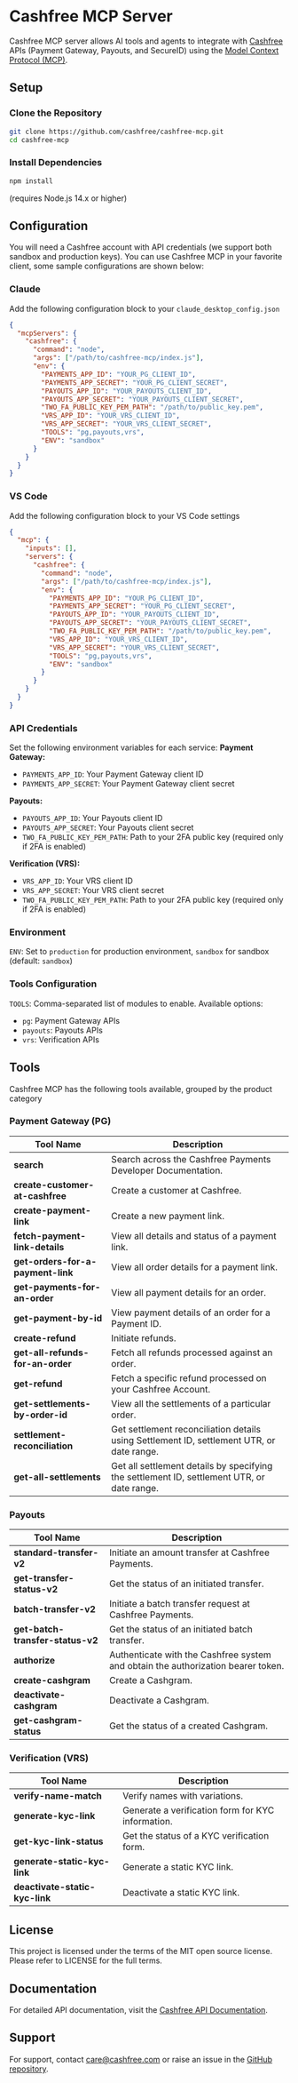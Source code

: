 # Cashfree MCP Server

Cashfree MCP server allows AI tools and agents to integrate with [Cashfree](https://www.cashfree.com/) APIs (Payment Gateway, Payouts, and SecureID) using the [Model Context Protocol (MCP)](https://modelcontextprotocol.io/introduction).

## Setup

### Clone the Repository

```bash
git clone https://github.com/cashfree/cashfree-mcp.git
cd cashfree-mcp
```

### Install Dependencies
```bash
npm install
```
(requires Node.js 14.x or higher)


## Configuration
You will need a Cashfree account with API credentials (we support both sandbox and production keys). You can use Cashfree MCP in your favorite client, some sample configurations are shown below:

### Claude
Add the following configuration block to your `claude_desktop_config.json`

```json
{
  "mcpServers": {
    "cashfree": {
      "command": "node",
      "args": ["/path/to/cashfree-mcp/index.js"],
      "env": {
        "PAYMENTS_APP_ID": "YOUR_PG_CLIENT_ID",
        "PAYMENTS_APP_SECRET": "YOUR_PG_CLIENT_SECRET",
        "PAYOUTS_APP_ID": "YOUR_PAYOUTS_CLIENT_ID",
        "PAYOUTS_APP_SECRET": "YOUR_PAYOUTS_CLIENT_SECRET",
        "TWO_FA_PUBLIC_KEY_PEM_PATH": "/path/to/public_key.pem",
        "VRS_APP_ID": "YOUR_VRS_CLIENT_ID",
        "VRS_APP_SECRET": "YOUR_VRS_CLIENT_SECRET",
        "TOOLS": "pg,payouts,vrs",
        "ENV": "sandbox"
      }
    }
  }
}
```

### VS Code
Add the following configuration block to your VS Code settings

```json
{
  "mcp": {
    "inputs": [],
    "servers": {
      "cashfree": {
        "command": "node",
        "args": ["/path/to/cashfree-mcp/index.js"],
        "env": {
          "PAYMENTS_APP_ID": "YOUR_PG_CLIENT_ID",
          "PAYMENTS_APP_SECRET": "YOUR_PG_CLIENT_SECRET",
          "PAYOUTS_APP_ID": "YOUR_PAYOUTS_CLIENT_ID",
          "PAYOUTS_APP_SECRET": "YOUR_PAYOUTS_CLIENT_SECRET",
          "TWO_FA_PUBLIC_KEY_PEM_PATH": "/path/to/public_key.pem",
          "VRS_APP_ID": "YOUR_VRS_CLIENT_ID",
          "VRS_APP_SECRET": "YOUR_VRS_CLIENT_SECRET",
          "TOOLS": "pg,payouts,vrs",
          "ENV": "sandbox"
        }
      }
    }
  }
}
```


### API Credentials

Set the following environment variables for each service:
**Payment Gateway:**
-  `PAYMENTS_APP_ID`: Your Payment Gateway client ID
-  `PAYMENTS_APP_SECRET`: Your Payment Gateway client secret

**Payouts:**
-  `PAYOUTS_APP_ID`: Your Payouts client ID
-  `PAYOUTS_APP_SECRET`: Your Payouts client secret
-  `TWO_FA_PUBLIC_KEY_PEM_PATH`: Path to your 2FA public key (required only if 2FA is enabled)

**Verification (VRS):**
-  `VRS_APP_ID`: Your VRS client ID
-  `VRS_APP_SECRET`: Your VRS client secret
-  `TWO_FA_PUBLIC_KEY_PEM_PATH`: Path to your 2FA public key (required only if 2FA is enabled)

### Environment
`ENV`: Set to `production` for production environment, `sandbox` for sandbox (default: `sandbox`)

### Tools Configuration
`TOOLS`: Comma-separated list of modules to enable. Available options:
-  `pg`: Payment Gateway APIs
-  `payouts`: Payouts APIs
-  `vrs`: Verification APIs

## Tools
Cashfree MCP has the following tools available, grouped by the product category

### Payment Gateway (PG)
| Tool Name | Description |
|-------------------------------|---------------------------------------------------------------|
| **search** | Search across the Cashfree Payments Developer Documentation. |
| **create-customer-at-cashfree** | Create a customer at Cashfree. |
| **create-payment-link** | Create a new payment link. |
| **fetch-payment-link-details**| View all details and status of a payment link. |
| **get-orders-for-a-payment-link** | View all order details for a payment link. |
| **get-payments-for-an-order** | View all payment details for an order. |
| **get-payment-by-id** | View payment details of an order for a Payment ID. |
| **create-refund** | Initiate refunds. |
| **get-all-refunds-for-an-order** | Fetch all refunds processed against an order. |
| **get-refund** | Fetch a specific refund processed on your Cashfree Account. |
| **get-settlements-by-order-id** | View all the settlements of a particular order. |
| **settlement-reconciliation** | Get settlement reconciliation details using Settlement ID, settlement UTR, or date range. |
| **get-all-settlements** | Get all settlement details by specifying the settlement ID, settlement UTR, or date range. |

### Payouts

| Tool Name | Description |
|-------------------------------|---------------------------------------------------------------|
| **standard-transfer-v2** | Initiate an amount transfer at Cashfree Payments. |
| **get-transfer-status-v2** | Get the status of an initiated transfer. |
| **batch-transfer-v2** | Initiate a batch transfer request at Cashfree Payments. |
| **get-batch-transfer-status-v2** | Get the status of an initiated batch transfer. |
| **authorize** | Authenticate with the Cashfree system and obtain the authorization bearer token. |
| **create-cashgram** | Create a Cashgram. |
| **deactivate-cashgram** | Deactivate a Cashgram. |
| **get-cashgram-status** | Get the status of a created Cashgram. |

### Verification (VRS)

| Tool Name | Description |
|-------------------------------|---------------------------------------------------------------|
| **verify-name-match** | Verify names with variations. |
| **generate-kyc-link** | Generate a verification form for KYC information. |
| **get-kyc-link-status** | Get the status of a KYC verification form. |
| **generate-static-kyc-link** | Generate a static KYC link. |
| **deactivate-static-kyc-link**| Deactivate a static KYC link. |


## License
This project is licensed under the terms of the MIT open source license. Please refer to LICENSE for the full terms.

## Documentation
For detailed API documentation, visit the [Cashfree API Documentation](https://docs.cashfree.com/reference/).

## Support
For support, contact [care@cashfree.com](mailto:care@cashfree.com) or raise an issue in the [GitHub repository](https://github.com/cashfree/cashfree-mcp).

